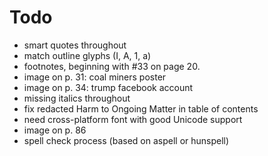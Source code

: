 # Todo

- smart quotes throughout
- match outline glyphs (I, A, 1, a)
- footnotes, beginning with #33 on page 20.
- image on p. 31: coal miners poster
- image on p. 34: trump facebook account
- missing italics throughout
- fix redacted Harm to Ongoing Matter in table of contents
- need cross-platform font with good Unicode support
- image on p. 86
- spell check process (based on aspell or hunspell)
